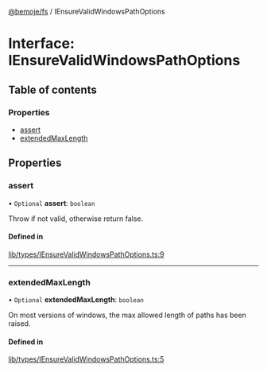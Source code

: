 [@bemoje/fs](https://github.com/bemoje/tsmono/blob/main/docs/md/fs/index.md) / IEnsureValidWindowsPathOptions

# Interface: IEnsureValidWindowsPathOptions

## Table of contents

### Properties

- [assert](https://github.com/bemoje/tsmono/blob/main/docs/md/fs/interfaces/IEnsureValidWindowsPathOptions.md#assert)
- [extendedMaxLength](https://github.com/bemoje/tsmono/blob/main/docs/md/fs/interfaces/IEnsureValidWindowsPathOptions.md#extendedmaxlength)

## Properties

### assert

• `Optional` **assert**: `boolean`

Throw if not valid, otherwise return false.

#### Defined in

[lib/types/IEnsureValidWindowsPathOptions.ts:9](https://github.com/bemoje/tsmono/blob/87185a0/pkg/fs/src/lib/types/IEnsureValidWindowsPathOptions.ts#L9)

___

### extendedMaxLength

• `Optional` **extendedMaxLength**: `boolean`

On most versions of windows, the max allowed length of paths has been raised.

#### Defined in

[lib/types/IEnsureValidWindowsPathOptions.ts:5](https://github.com/bemoje/tsmono/blob/87185a0/pkg/fs/src/lib/types/IEnsureValidWindowsPathOptions.ts#L5)
